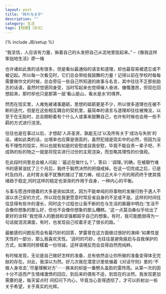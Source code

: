 ```yaml
---
layout: post
title: "碎片与关乎"
description: ""
category: 生活
tags: [梳理]［杂文］
---
```

{% include JB/setup %}

“我坚信，人应该有力量，揪着自己的头发把自己从泥地里拔起来。”  –《像我这样笨拙地生活》廖一梅

也许诸如此类的话有很多，但是看似最通俗的语言和道理，却也最容易被遗忘或不被记起。所以每一次看见时，它们总会带给我鼓舞的力量！记得以前在学校时每每需要做作文的时候，总会旁征一些自己所知道的故事与名言，其中往往不乏那些励志的话语，虽然时觉感同身受，当时写起来也觉得催人奋进、慷慨激昂，但现在回想起来，那时却也只是那第一层‘看山是山，看水是水’的境界。

然而在现实里，人难免被诸事磨砺，思想的砥砺更是不少，所以很多道理也在被不断的迭代，但是在这些相互耦合的契机里，最简单的语言与道理却往往被掩没，以至于在无助时，总会期盼着有个什么人或事来鼓舞自己，也许有时候也会用一些不羁的方式进行渲泄。

往往也是在事过以后，才想起‘人非圣贤，孰能无过’以及所有关于‘成功与失败’的话，诸如此类的话，出境率也应算是很高的，虽然犯错是现实中的必然，但因为没有不理性的现实，所以也就有如是的安慰或自我安慰，毕竟不能自责一辈子吧，不成熟的标的物之一就是将现实进行过份的主观渲染，而忽略其理性的价值观。

在此段时间里总会被人问起：‘最近在做什么？’，答曰：‘调理。’的确，在被磬竹难书的感冒滋扰了三个月后，我终于毅然决然的把烟戒掉。在这一切完成之后，已是时及四月，此时胃炎毫不犹豫的接过了接力棒，经过近大半个月的用药终于使其情绪趋于稳定,同时这样的稳定也渐渐的作用于自身，一种内心的平衡。

与事与愿违伴随着的大多是突如其扰，因为不能单纯的将事物的发展归咎于遇人不淑以求己安的方式，所以现在我更愿意时常反省自身的不足或不是。这样的时间往往显得有些许的漫长，同时这个过程也让我不断的在与生活的厮磨中明白:'生活不会像你想象的那么好，但也不会像你想象的那么糟糕。'这一点莫泊桑似乎给出了更好的诠释:'我觉得人的脆弱和坚强都超乎自己的想象。有时，我可能脆弱得为一句话就泪流满面，有时，也发现自己咬着牙走了很长的路。'

最敏感的问题反而会有最巧妙的回答，梦露曾在这方面做过很好的演绎:'如果性是天性的一部分，那么我喜欢天性。'适时的巧妙，也往往是避免尴尬与自我保护的方式，如果同时掺糅着一份坦诚，这样语境反而会显得自然而纯粹。

有时候发现，无论是自己做好怎样的准备，总有依然会让你所做的准备变得体无完肤的存在。对此，我深以为然。好几次我在潜意识里依循着《对话守则》里的:‘不做人身攻击’,‘尽量理解对方’⋯⋯换来的却是一番劈头盖脸的雷阵雨。从第一次的因十分不适而产生情绪激愤的回应，到后来的偶有不适，到现在的淡然。我发现更加需要的是，每天留点时 间扣问下内心，毕竟当心变得透彻了，才可以折射出一些关乎希望，关乎真实的光辉。




